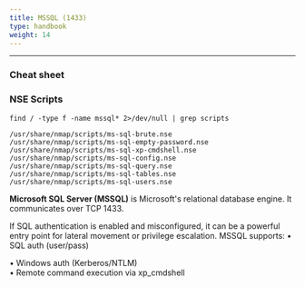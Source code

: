 ```yaml
---
title: MSSQL (1433)
type: handbook
weight: 14
---
```

---

### Cheat sheet 



### NSE Scripts

`find / -type f -name mssql* 2>/dev/null | grep scripts`

```/usr/share/nmap/scripts/ms-sql-info.nse  
/usr/share/nmap/scripts/ms-sql-brute.nse  
/usr/share/nmap/scripts/ms-sql-empty-password.nse  
/usr/share/nmap/scripts/ms-sql-xp-cmdshell.nse  
/usr/share/nmap/scripts/ms-sql-config.nse  
/usr/share/nmap/scripts/ms-sql-query.nse  
/usr/share/nmap/scripts/ms-sql-tables.nse  
/usr/share/nmap/scripts/ms-sql-users.nse
```

**Microsoft SQL Server (MSSQL)** is Microsoft's relational database engine. It communicates over TCP 1433.
 
If SQL authentication is enabled and misconfigured, it can be a powerful entry point for lateral movement or privilege escalation.
MSSQL supports:
• SQL auth (user/pass)

• Windows auth (Kerberos/NTLM)<br>
• Remote command execution via xp_cmdshell<br>
